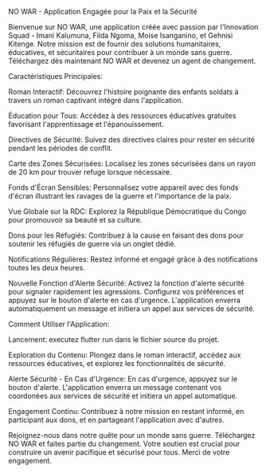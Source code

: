 NO WAR - Application Engagée pour la Paix et la Sécurité

Bienvenue sur NO WAR, une application créée avec passion par l'Innovation Squad - Imani Kalumuna, Filda Ngoma, Moise Isanganino, et Gehnisi Kitenge. Notre mission est de fournir des solutions humanitaires, éducatives, et sécuritaires pour contribuer à un monde sans guerre. Téléchargez dès maintenant NO WAR et devenez un agent de changement.

Caractéristiques Principales:

Roman Interactif:
Découvrez l'histoire poignante des enfants soldats à travers un roman captivant intégré dans l'application.

Éducation pour Tous:
Accédez à des ressources éducatives gratuites favorisant l'apprentissage et l'épanouissement.

Directives de Sécurité:
Suivez des directives claires pour rester en sécurité pendant les périodes de conflit.

Carte des Zones Sécurisées:
Localisez les zones sécurisées dans un rayon de 20 km pour trouver refuge lorsque nécessaire.

Fonds d'Écran Sensibles:
Personnalisez votre appareil avec des fonds d'écran illustrant les ravages de la guerre et l'importance de la paix.

Vue Globale sur la RDC:
Explorez la République Démocratique du Congo pour promouvoir sa beauté et sa culture.

Dons pour les Réfugiés:
Contribuez à la cause en faisant des dons pour soutenir les réfugiés de guerre via un onglet dédié.

Notifications Régulières:
Restez informé et engagé grâce à des notifications toutes les deux heures.

Nouvelle Fonction d'Alerte Sécurité:
Activez la fonction d'alerte sécurité pour signaler rapidement les agressions. Configurez vos préférences et appuyez sur le bouton d'alerte en cas d'urgence. L'application enverra automatiquement un message et initiera un appel aux services de sécurité.

Comment Utiliser l'Application:

Lancement:
executez  flutter run dans le fichier source du projet.

Exploration du Contenu:
Plongez dans le roman interactif, accédez aux ressources éducatives, et explorez les fonctionnalités de sécurité.

Alerte Sécurité - En Cas d'Urgence:
En cas d'urgence, appuyez sur le bouton d'alerte. L'application enverra un message contenant vos coordonées aux services de sécurité et initiera un appel automatique.

Engagement Continu:
Contribuez à notre mission en restant informé, en participant aux dons, et en partageant l'application avec d'autres.

Rejoignez-nous dans notre quête pour un monde sans guerre. Téléchargez NO WAR et faites partie du changement. Votre soutien est crucial pour construire un avenir pacifique et sécurisé pour tous. Merci de votre engagement.





